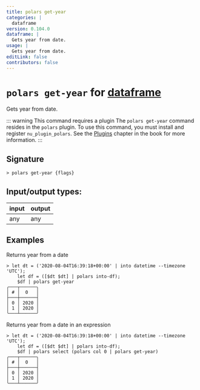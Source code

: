 ```yaml
---
title: polars get-year
categories: |
  dataframe
version: 0.104.0
dataframe: |
  Gets year from date.
usage: |
  Gets year from date.
editLink: false
contributors: false
---
```

<!-- This file is automatically generated. Please edit the command in https://github.com/nushell/nushell instead. -->

# `polars get-year` for [dataframe](/commands/categories/dataframe.md)

<div class='command-title'>Gets year from date.</div>

::: warning This command requires a plugin
The `polars get-year` command resides in the `polars` plugin.
To use this command, you must install and register `nu_plugin_polars`.
See the [Plugins](/book/plugins.html) chapter in the book for more information.
:::


## Signature

```> polars get-year {flags} ```


## Input/output types:

| input | output |
| ----- | ------ |
| any   | any    |
## Examples

Returns year from a date
```nu
> let dt = ('2020-08-04T16:39:18+00:00' | into datetime --timezone 'UTC');
    let df = ([$dt $dt] | polars into-df);
    $df | polars get-year
╭───┬──────╮
│ # │  0   │
├───┼──────┤
│ 0 │ 2020 │
│ 1 │ 2020 │
╰───┴──────╯

```

Returns year from a date in an expression
```nu
> let dt = ('2020-08-04T16:39:18+00:00' | into datetime --timezone 'UTC');
    let df = ([$dt $dt] | polars into-df);
    $df | polars select (polars col 0 | polars get-year)
╭───┬──────╮
│ # │  0   │
├───┼──────┤
│ 0 │ 2020 │
│ 1 │ 2020 │
╰───┴──────╯

```
